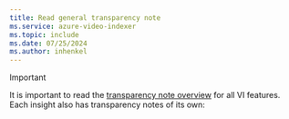 ```yaml
---
title: Read general transparency note
ms.service: azure-video-indexer
ms.topic: include
ms.date: 07/25/2024
ms.author: inhenkel
---
```


> [!IMPORTANT]
> It is important to read the [transparency note overview](/legal/azure-video-indexer/transparency-note?context=/azure/azure-video-indexer/context/context) for all VI features. Each insight also has transparency notes of its own: 
